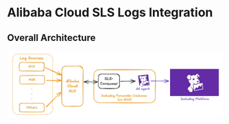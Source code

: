# Alibaba Cloud SLS Logs Integration

## Overall Architecture 

![Logs ingestion from SLS to Datadog](assets/sls-architecture.jpg)





